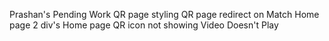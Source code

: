 Prashan's Pending Work
QR page styling
QR page redirect on Match
Home page 2 div's
Home page QR icon not showing
Video Doesn't Play